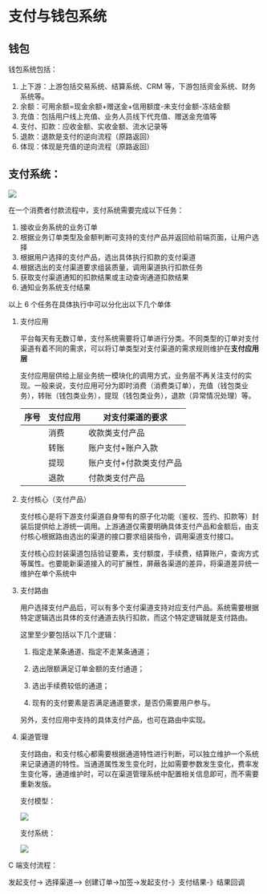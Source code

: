 # 支付与钱包系统

## 钱包

钱包系统包括：

1. 上下游：上游包括交易系统、结算系统、CRM 等，下游包括资金系统、财务系统等。
2. 余额：可用余额=现金余额+赠送金+信用额度-未支付金额-冻结金额
3. 充值：包括用户线上充值、业务人员线下代充值、赠送金充值等
4. 支付、扣款：应收金额、实收金额、流水记录等
5. 退款：退款是支付的逆向流程（原路返回）
6. 体现：体现是充值的逆向流程（原路返回）



## 支付系统：

![](https://pic3.zhimg.com/v2-c8849c08dd7e25c9c1ad405fde02f26e_b.jpg)

在一个消费者付款流程中，支付系统需要完成以下任务：

1. 接收业务系统的业务订单
2. 根据业务订单类型及金额判断可支持的支付产品并返回给前端页面，让用户选择
3. 根据用户选择的支付产品，选出具体执行扣款的支付渠道
4. 根据选出的支付渠道要求组装质量，调用渠道执行扣款任务
5. 获取支付渠道通知的扣款结果或主动查询通道扣款结果
6. 通知业务系统支付结果

以上 6 个任务在具体执行中可以分化出以下几个单体

1. 支付应用

   平台每天有无数订单，支付系统需要将订单进行分类。不同类型的订单对支付渠道有着不同的需求，可以将订单类型对支付渠道的需求规则维护在**支付应用层**

   支付应用层供给上层业务统一模块化的调用方式，业务层不再关注支付的实现。一般来说，支付应用可分为即时消费（消费类订单），充值（钱包类业务），转账（钱包类业务），提现（钱包类业务），退款（异常情况处理）等。

   | 序号 | 支付应用 | 对支付渠道的要求        |
   | ---- | -------- | ----------------------- |
   |      | 消费     | 收款类支付产品          |
   |      | 转账     | 账户支付+账户入款       |
   |      | 提现     | 账户支付+付款类支付产品 |
   |      | 退款     | 付款类支付产品          |

2. 支付核心（支付产品）

   支付核心是将下游支付渠道自身带有的原子化功能（鉴权、签约、扣款等）封装后提供给上游统一调用。上游通道仅需要明确具体支付产品和金额后，由支付核心根据路由选出的渠道的接口要求组装指令，调用渠道支付接口。

   支付核心应封装渠道包括验证要素，支付额度，手续费，结算账户，查询方式等属性。也要能新渠道接入的可扩展性，屏蔽各渠道的差异，将渠道差异统一维护在单个系统中

3. 支付路由

   用户选择支付产品后，可以有多个支付渠道支持对应支付产品。系统需要根据特定逻辑选出具体的支付通道去执行扣款，而这个特定逻辑就是支付路由。

   这里至少要包括以下几个逻辑：

   1) 指定走某条通道、指定不走某条通道；

   2) 选出限额满足订单金额的支付通道；

   3) 选出手续费较低的通道；

   4) 现有的支付要素是否满足通道要求，是否仍需要用户参与。

   另外，支付应用中支持的具体支付产品，也可在路由中实现。
   
4. 渠道管理

   支付路由，和支付核心都需要根据通道特性进行判断，可以独立维护一个系统来记录通道的特性。当通道属性发生变化时，比如需要参数发生变化，费率发生变化等，通道维护时，可以在渠道管理系统中配置相关信息即可，而不需要重新发版。

   支付模型：

   ![](https://pic3.zhimg.com/v2-86251285c1d74e2caccd6399f48ebbce_b.jpg)

   支付系统：

   ![](https://pic4.zhimg.com/v2-89820d8dfe83852fe81ee230a6bb99c7_b.jpg)



C 端支付流程：

发起支付-> 选择渠道—> 创建订单->加签->发起支付-》支付结果-》结果回调